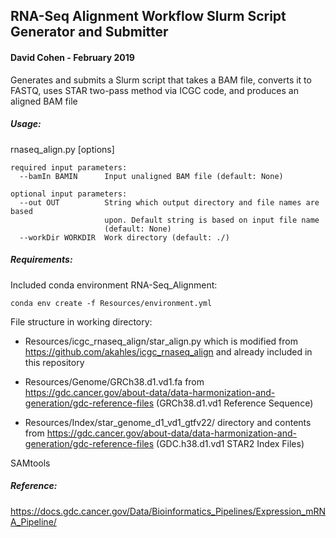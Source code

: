 ## RNA-Seq Alignment Workflow Slurm Script Generator and Submitter

#### David Cohen - February 2019

Generates and submits a Slurm script that takes a BAM file, converts it to FASTQ, uses STAR two-pass method via ICGC code, and produces an aligned BAM file

##### Usage:

rnaseq_align.py [options]

```
required input parameters:
  --bamIn BAMIN      Input unaligned BAM file (default: None)

optional input parameters:
  --out OUT          String which output directory and file names are based
                     upon. Default string is based on input file name
                     (default: None)
  --workDir WORKDIR  Work directory (default: ./)
```

##### Requirements:

Included conda environment RNA-Seq_Alignment:

```
conda env create -f Resources/environment.yml
```

File structure in working directory:

* Resources/icgc_rnaseq_align/star_align.py which is modified from <https://github.com/akahles/icgc_rnaseq_align> and already included in this repository

* Resources/Genome/GRCh38.d1.vd1.fa from <https://gdc.cancer.gov/about-data/data-harmonization-and-generation/gdc-reference-files> (GRCh38.d1.vd1 Reference Sequence)

* Resources/Index/star_genome_d1_vd1_gtfv22/ directory and contents from <https://gdc.cancer.gov/about-data/data-harmonization-and-generation/gdc-reference-files> (GDC.h38.d1.vd1 STAR2 Index Files)

SAMtools

##### Reference: 

<https://docs.gdc.cancer.gov/Data/Bioinformatics_Pipelines/Expression_mRNA_Pipeline/>

